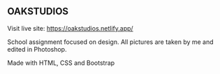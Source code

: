 ## OAKSTUDIOS
Visit live site: https://oakstudios.netlify.app/

School assignment focused on design. All pictures are taken by me and edited in Photoshop. 

Made with HTML, CSS and Bootstrap
